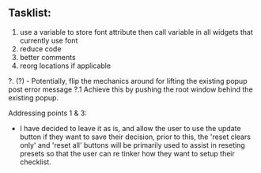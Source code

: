 ## Tasklist:

1. use a variable to store font attribute then call variable in all widgets that currently use font
2. reduce code
3. better comments
4. reorg locations if applicable


?. (?) - Potentially, flip the mechanics around for lifting the existing popup post error message
?.1 Achieve this by pushing the root window behind the existing popup. 


Addressing points 1 & 3: 
- I have decided to leave it as is, and allow the user to use the update button if they want to save their decision,
prior to this, the 'reset clears only' and 'reset all' buttons will be primarily used to assist in reseting presets
so that the user can re tinker how they want to setup their checklist. 



